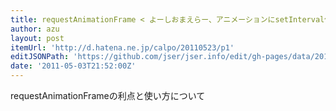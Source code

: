 ```yaml
---
title: requestAnimationFrame < よーしおまえらー、アニメーションにsetInterval使うなよー - くろまほうさいきょうでんせつ
author: azu
layout: post
itemUrl: 'http://d.hatena.ne.jp/calpo/20110523/p1'
editJSONPath: 'https://github.com/jser/jser.info/edit/gh-pages/data/2011/05/index.json'
date: '2011-05-03T21:52:00Z'
---
```

requestAnimationFrameの利点と使い方について
